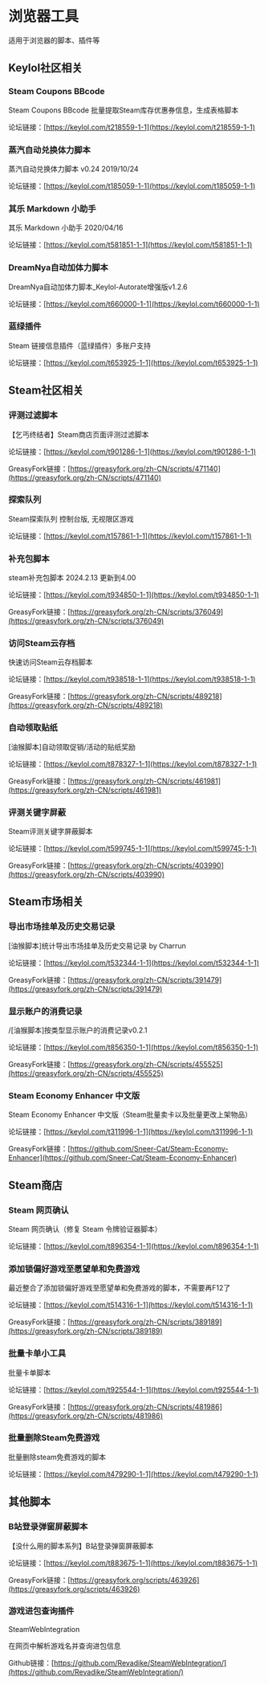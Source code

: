 # 浏览器工具

适用于浏览器的脚本、插件等

## Keylol社区相关

### Steam Coupons BBcode

Steam Coupons BBcode 批量提取Steam库存优惠券信息，生成表格脚本

论坛链接：[https://keylol.com/t218559-1-1](https://keylol.com/t218559-1-1)

### 蒸汽自动兑换体力脚本

蒸汽自动兑换体力脚本 v0.24 2019/10/24

论坛链接：[https://keylol.com/t185059-1-1](https://keylol.com/t185059-1-1)

### 其乐 Markdown 小助手

其乐 Markdown 小助手 2020/04/16

论坛链接：[https://keylol.com/t581851-1-1](https://keylol.com/t581851-1-1)

### DreamNya自动加体力脚本

DreamNya自动加体力脚本_Keylol-Autorate增强版v1.2.6

论坛链接：[https://keylol.com/t660000-1-1](https://keylol.com/t660000-1-1)

### 蓝绿插件

Steam 链接信息插件（蓝绿插件）多账户支持

论坛链接：[https://keylol.com/t653925-1-1](https://keylol.com/t653925-1-1)

## Steam社区相关

### 评测过滤脚本

【乞丐终结者】Steam商店页面评测过滤脚本

论坛链接：[https://keylol.com/t901286-1-1](https://keylol.com/t901286-1-1)

GreasyFork链接：[https://greasyfork.org/zh-CN/scripts/471140](https://greasyfork.org/zh-CN/scripts/471140)

### 探索队列

Steam探索队列 控制台版, 无视限区游戏

论坛链接：[https://keylol.com/t157861-1-1](https://keylol.com/t157861-1-1)

### 补充包脚本

steam补充包脚本 2024.2.13 更新到4.00

论坛链接：[https://keylol.com/t934850-1-1](https://keylol.com/t934850-1-1)

GreasyFork链接：[https://greasyfork.org/zh-CN/scripts/376049](https://greasyfork.org/zh-CN/scripts/376049)

### 访问Steam云存档

快速访问Steam云存档脚本

论坛链接：[https://keylol.com/t938518-1-1](https://keylol.com/t938518-1-1)

GreasyFork链接：[https://greasyfork.org/zh-CN/scripts/489218](https://greasyfork.org/zh-CN/scripts/489218)

### 自动领取贴纸

[油猴脚本]自动领取促销/活动的贴纸奖励

论坛链接：[https://keylol.com/t878327-1-1](https://keylol.com/t878327-1-1)

GreasyFork链接：[https://greasyfork.org/zh-CN/scripts/461981](https://greasyfork.org/zh-CN/scripts/461981)

### 评测关键字屏蔽

Steam评测关键字屏蔽脚本

论坛链接：[https://keylol.com/t599745-1-1](https://keylol.com/t599745-1-1)

GreasyFork链接：[https://greasyfork.org/zh-CN/scripts/403990](https://greasyfork.org/zh-CN/scripts/403990)

## Steam市场相关

### 导出市场挂单及历史交易记录

[油猴脚本]统计导出市场挂单及历史交易记录 by Charrun

论坛链接：[https://keylol.com/t532344-1-1](https://keylol.com/t532344-1-1)

GreasyFork链接：[https://greasyfork.org/zh-CN/scripts/391479](https://greasyfork.org/zh-CN/scripts/391479)

### 显示账户的消费记录

/[油猴脚本]按类型显示账户的消费记录v0.2.1

论坛链接：[https://keylol.com/t856350-1-1](https://keylol.com/t856350-1-1)

GreasyFork链接：[https://greasyfork.org/zh-CN/scripts/455525](https://greasyfork.org/zh-CN/scripts/455525)

### Steam Economy Enhancer 中文版

Steam Economy Enhancer 中文版（Steam批量卖卡以及批量更改上架物品）

论坛链接：[https://keylol.com/t311996-1-1](https://keylol.com/t311996-1-1)

GreasyFork链接：[https://github.com/Sneer-Cat/Steam-Economy-Enhancer](https://github.com/Sneer-Cat/Steam-Economy-Enhancer)

## Steam商店

### Steam 网页确认

Steam 网页确认（修复 Steam 令牌验证器脚本）

论坛链接：[https://keylol.com/t896354-1-1](https://keylol.com/t896354-1-1)

### 添加锁偏好游戏至愿望单和免费游戏

最近整合了添加锁偏好游戏至愿望单和免费游戏的脚本，不需要再F12了

论坛链接：[https://keylol.com/t514316-1-1](https://keylol.com/t514316-1-1)

GreasyFork链接：[https://greasyfork.org/zh-CN/scripts/389189](https://greasyfork.org/zh-CN/scripts/389189)

### 批量卡单小工具

批量卡单脚本

论坛链接：[https://keylol.com/t925544-1-1](https://keylol.com/t925544-1-1)

GreasyFork链接：[https://greasyfork.org/zh-CN/scripts/481986](https://greasyfork.org/zh-CN/scripts/481986)

### 批量删除Steam免费游戏

批量删除steam免费游戏的脚本

论坛链接：[https://keylol.com/t479290-1-1](https://keylol.com/t479290-1-1)

## 其他脚本

### B站登录弹窗屏蔽脚本

【没什么用的脚本系列】B站登录弹窗屏蔽脚本

论坛链接：[https://keylol.com/t883675-1-1](https://keylol.com/t883675-1-1)

GreasyFork链接：[https://greasyfork.org/scripts/463926](https://greasyfork.org/scripts/463926)

### 游戏进包查询插件

SteamWebIntegration

在网页中解析游戏名并查询进包信息

Github链接：[https://github.com/Revadike/SteamWebIntegration/](https://github.com/Revadike/SteamWebIntegration/)
